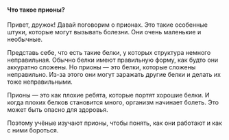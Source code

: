 #### Что такое прионы?

Привет, дружок! Давай поговорим о прионах. Это такие особенные штуки, которые могут вызывать болезни. Они очень маленькие и необычные.

Представь себе, что есть такие белки, у которых структура немного неправильная. Обычно белки имеют правильную форму, как будто они аккуратно сложены. Но прионы — это белки, которые сложены неправильно. Из-за этого они могут заражать другие белки и делать их тоже неправильными.

Прионы — это как плохие ребята, которые портят хорошие белки. И когда плохих белков становится много, организм начинает болеть. Это может быть опасно для здоровья.

Поэтому учёные изучают прионы, чтобы понять, как они работают и как с ними бороться.